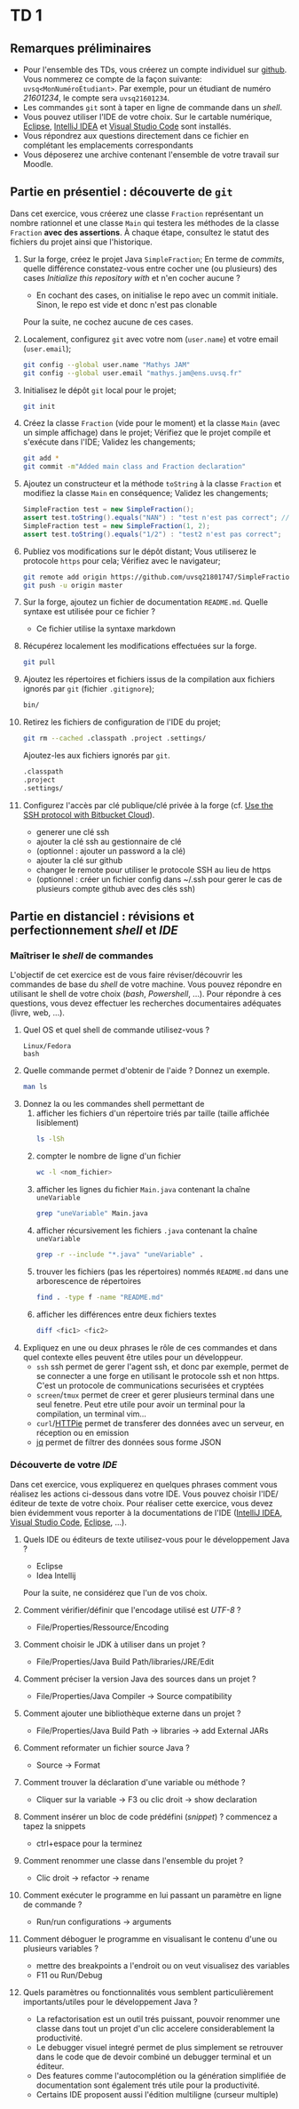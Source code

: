 # TD 1
## Remarques préliminaires
* Pour l'ensemble des TDs, vous créerez un compte individuel sur [github](https://github.com/).
Vous nommerez ce compte de la façon suivante: `uvsq<MonNuméroÉtudiant>`.
Par exemple, pour un étudiant de numéro *21601234*, le compte sera `uvsq21601234`.
* Les commandes `git` sont à taper en ligne de commande dans un *shell*.
* Vous pouvez utiliser l'IDE de votre choix.
Sur le cartable numérique, [Eclipse](www.eclipse.org), [IntelliJ IDEA](http://www.jetbrains.com/idea/) et [Visual Studio Code](https://code.visualstudio.com/) sont installés.
* Vous répondrez aux questions directement dans ce fichier en complétant les emplacements correspondants
* Vous déposerez une archive contenant l'ensemble de votre travail sur Moodle.

## Partie en présentiel : découverte de `git`
Dans cet exercice, vous créerez une classe `Fraction` représentant un nombre rationnel et une classe `Main` qui testera les méthodes de la classe `Fraction` **avec des assertions**.
À chaque étape, consultez le statut des fichiers du projet ainsi que l'historique.

1. Sur la forge, créez le projet Java `SimpleFraction`;
En terme de *commits*, quelle différence constatez-vous entre cocher une (ou plusieurs) des cases *Initialize this repository with* et n'en cocher aucune ?
    - En cochant des cases, on initialise le repo avec un commit initiale. Sinon, le repo est vide et donc n'est pas clonable

    Pour la suite, ne cochez aucune de ces cases.
1. Localement, configurez `git` avec votre nom (`user.name`) et votre email (`user.email`);
    ```bash
    git config --global user.name "Mathys JAM"
    git config --global user.email "mathys.jam@ens.uvsq.fr"
    ```
1. Initialisez le dépôt `git` local pour le projet;
    ```bash
    git init
    ```
1. Créez la classe `Fraction` (vide pour le moment) et la classe `Main` (avec un simple affichage) dans le projet;
Vérifiez que le projet compile et s'exécute dans l'IDE;
Validez les changements;
    ```bash
    git add *
    git commit -m"Added main class and Fraction declaration"
    ```
1. Ajoutez un constructeur et la méthode `toString` à la classe `Fraction` et modifiez la classe `Main` en conséquence;
Validez les changements;
    ```Java
    SimpleFraction test = new SimpleFraction();
    assert test.toString().equals("NAN") : "test n'est pas correct"; // il est nécessaire d'utiliser le flag -ea
    SimpleFraction test = new SimpleFraction(1, 2);
    assert test.toString().equals("1/2") : "test2 n'est pas correct";
    ```
1. Publiez vos modifications sur le dépôt distant;
Vous utiliserez le protocole `https` pour cela;
Vérifiez avec le navigateur;
    ```bash
    git remote add origin https://github.com/uvsq21801747/SimpleFraction
    git push -u origin master
    ```
1. Sur la forge, ajoutez un fichier de documentation `README.md`.
Quelle syntaxe est utilisée pour ce fichier ?
    - Ce fichier utilise la syntaxe markdown
1. Récupérez localement les modifications effectuées sur la forge.
    ```bash
    git pull
    ```
1. Ajoutez les répertoires et fichiers issus de la compilation aux fichiers ignorés par `git` (fichier `.gitignore`);
    ```bash
    bin/
    ```
1. Retirez les fichiers de configuration de l'IDE du projet;
    ```bash
    git rm --cached .classpath .project .settings/
    ```
    Ajoutez-les aux fichiers ignorés par `git`.
    ```bash
    .classpath
    .project
    .settings/
    ```
1. Configurez l'accès par clé publique/clé privée à la forge (cf. [Use the SSH protocol with Bitbucket Cloud](https://confluence.atlassian.com/bitbucket/use-the-ssh-protocol-with-bitbucket-cloud-221449711.html)).
    
    - generer une clé ssh
    - ajouter la clé ssh au gestionnaire de clé
    - (optionnel : ajouter un password a la clé)
    - ajouter la clé sur github
    - changer le remote pour utiliser le protocole SSH au lieu de https
    - (optionnel : créer un fichier config dans ~/.ssh pour gerer le cas de plusieurs compte github avec des clés ssh)
   

## Partie en distanciel : révisions et perfectionnement *shell* et *IDE*
### Maîtriser le *shell* de commandes
L'objectif de cet exercice est de vous faire réviser/découvrir les commandes de base du *shell* de votre machine.
Vous pouvez répondre en utilisant le shell de votre choix (*bash*, *Powershell*, ...).
Pour répondre à ces questions, vous devez effectuer les recherches documentaires adéquates (livre, web, ...).

1. Quel OS et quel shell de commande utilisez-vous ?
    ```
    Linux/Fedora
    bash
   ```
1. Quelle commande permet d'obtenir de l'aide ?
Donnez un exemple.
    ```bash
    man ls
    ```
1. Donnez la ou les commandes shell permettant de
    1. afficher les fichiers d'un répertoire triés par taille (taille affichée lisiblement)
        ```bash
        ls -lSh
        ```
    1. compter le nombre de ligne d'un fichier
        ```bash
        wc -l <nom_fichier>
        ```
    1. afficher les lignes du fichier `Main.java` contenant la chaîne `uneVariable`
        ```bash
        grep "uneVariable" Main.java
        ```
    1. afficher récursivement les fichiers `.java` contenant la chaîne `uneVariable`
        ```bash
        grep -r --include "*.java" "uneVariable" .
        ```
    1. trouver les fichiers (pas les répertoires) nommés `README.md` dans une arborescence de répertoires
        ```bash
        find . -type f -name "README.md"
        ```
    1. afficher les différences entre deux fichiers textes
        ```bash
        diff <fic1> <fic2>
        ```
1. Expliquez en une ou deux phrases le rôle de ces commandes et dans quel contexte elles peuvent être utiles pour un développeur.
    * `ssh`
        ssh permet de gerer l'agent ssh, et donc par exemple, permet de se connecter a une forge en utilisant le protocole ssh et non https.
        C'est un protocole de communications securisées et cryptées
    * `screen`/`tmux`
        permet de creer et gerer plusieurs terminal dans une seul fenetre. Peut etre utile pour avoir un terminal pour la compilation, un terminal vim...
    * `curl`/[HTTPie](https://httpie.org/)
        permet de transferer des données avec un serveur, en réception ou en emission
    * [jq](https://stedolan.github.io/jq/)
        permet de filtrer des données sous forme JSON

### Découverte de votre *IDE*
Dans cet exercice, vous expliquerez en quelques phrases comment vous réalisez les actions ci-dessous dans votre IDE.
Vous pouvez choisir l'IDE/éditeur de texte de votre choix.
Pour réaliser cette exercice, vous devez bien évidemment vous reporter à la documentations de l'IDE ([IntelliJ IDEA](https://www.jetbrains.com/help/idea/discover-intellij-idea.html#developer-tools), [Visual Studio Code](https://code.visualstudio.com/docs), [Eclipse](https://help.eclipse.org/2020-09/index.jsp), ...).

1. Quels IDE ou éditeurs de texte utilisez-vous pour le développement Java ?
    - Eclipse
    - Idea Intellij

    Pour la suite, ne considérez que l'un de vos choix.
1. Comment vérifier/définir que l'encodage utilisé est *UTF-8* ?
    - File/Properties/Ressource/Encoding
1. Comment choisir le JDK à utiliser dans un projet ?
    - File/Properties/Java Build Path/libraries/JRE/Edit
1. Comment préciser la version Java des sources dans un projet ?
    - File/Properties/Java Compiler → Source compatibility
1. Comment ajouter une bibliothèque externe dans un projet ?
    - File/Properties/Java Build Path → libraries → add External JARs
1. Comment reformater un fichier source Java ?
    - Source → Format
1. Comment trouver la déclaration d'une variable ou méthode ?
    - Cliquer sur la variable → F3 ou clic droit → show declaration
1. Comment insérer un bloc de code prédéfini (*snippet*) ?
    commencez a tapez la snippets
    - ctrl+espace pour la terminez
1. Comment renommer une classe dans l'ensemble du projet ?
    - Clic droit → refactor → rename
1. Comment exécuter le programme en lui passant un paramètre en ligne de commande ?
    - Run/run configurations → arguments
1. Comment déboguer le programme en visualisant le contenu d'une ou plusieurs variables ?
    - mettre des breakpoints a l'endroit ou on veut visualisez des variables
    - F11 ou Run/Debug
1. Quels paramètres ou fonctionnalités vous semblent particulièrement importants/utiles pour le développement Java ?
    - La refactorisation est un outil trés puissant, pouvoir renommer une classe dans tout un projet d'un clic accelere 
    considerablement la productivité.
    - Le debugger visuel integré permet de plus simplement se retrouver dans le code que de devoir combiné un debugger 
    terminal et un éditeur.
    - Des features comme l'autocomplétion ou la génération simplifiée de documentation sont également trés utile 
    pour la productivité.
    - Certains IDE proposent aussi l'édition multiligne (curseur multiple)
    
